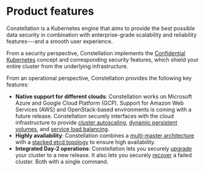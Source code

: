 # Product features

Constellation is a Kubernetes engine that aims to provide the best possible data security in combination with enterprise-grade scalability and reliability features---and a smooth user experience. 

From a security perspective, Constellation implements the [Confidential Kubernetes](confidential-kubernetes.md) concept and corresponding security features, which shield your entire cluster from the underlying infrastructure.  

From an operational perspective, Constellation provides the following key features:

* **Native support for different clouds**: Constellation works on Microsoft Azure and Google Cloud Platform (GCP). Support for Amazon Web Services (AWS) and OpenStack-based environments is coming with a future release. Constellation securely interfaces with the cloud infrastructure to provide [cluster autoscaling](https://github.com/kubernetes/autoscaler/tree/master/cluster-autoscaler), [dynamic persistent volumes](https://kubernetes.io/docs/concepts/storage/dynamic-provisioning/), and [service load balancing](https://kubernetes.io/docs/concepts/services-networking/service/#loadbalancer).
* **Highly availability**: Constellation combines a [multi-master architecture](https://kubernetes.io/docs/setup/production-environment/tools/kubeadm/high-availability/) with a [stacked etcd topology](https://kubernetes.io/docs/setup/production-environment/tools/kubeadm/ha-topology/#stacked-etcd-topology) to ensure high availability.
* **Integrated Day-2 operations**: Constellation lets you securely [upgrade](../workflows/upgrade.md) your cluster to a new release. It also lets you securely [recover](../workflows/recovery.md) a failed cluster. Both with a single command. 
